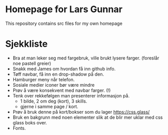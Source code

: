 # Homepage for Lars Gunnar
This repository contains src files for my own homepage

# Sjekkliste
- Bra at man leker seg med fargebruk, ville brukt lysere farger. (foreslår noe pastell greier) 
- Snakk med James om hvordan få inn github info. 
- Tøff navbar, få inn en drop-shadow på den. 
- Hamburger meny når telefon.
- Sosiale medier iconer bør være mindre
- Prøv å være konsekvent med navbar farger. (!) 
- Tenk over rekkefølgen man presenterer informasjon på. 
     - 1 bilde, 2 om deg (kort), 3 skills. 
     - gjerne i samme page / kort. 
- Prøv å bruk denne på kort/bokser som du lager https://css.glass/
- Bruk en bakgrunn med noen elementer slik at de blir mer uklar med css glass boks over. 
- Fonts.
